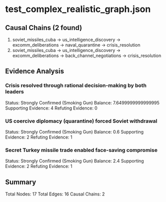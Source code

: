 # test_complex_realistic_graph.json

## Causal Chains (2 found)
1. soviet_missiles_cuba → us_intelligence_discovery → excomm_deliberations → naval_quarantine → crisis_resolution
2. soviet_missiles_cuba → us_intelligence_discovery → excomm_deliberations → back_channel_negotiations → crisis_resolution

## Evidence Analysis
### Crisis resolved through rational decision-making by both leaders
Status: Strongly Confirmed (Smoking Gun)
Balance: 7.6499999999999995
Supporting Evidence: 4
Refuting Evidence: 0

### US coercive diplomacy (quarantine) forced Soviet withdrawal
Status: Strongly Confirmed (Smoking Gun)
Balance: 0.6
Supporting Evidence: 2
Refuting Evidence: 1

### Secret Turkey missile trade enabled face-saving compromise
Status: Strongly Confirmed (Smoking Gun)
Balance: 2.4
Supporting Evidence: 2
Refuting Evidence: 1

## Summary
Total Nodes: 17
Total Edges: 16
Causal Chains: 2